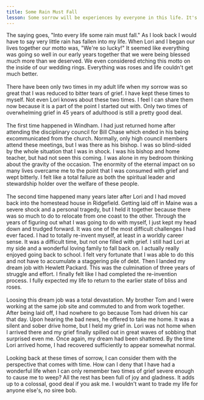 ```yaml
---
title: Some Rain Must Fall
lesson: Some sorrow will be experiences by everyone in this life. It's all part of the plan
---
```


<!-- TODO: remove escaped characters -->

The saying goes, \"Into every life some rain must fall.\" As I look back
I would have to say very little rain has fallen into my life. When Lori
and I began our lives together our motto was, \"We\'re so lucky!\" It
seemed like everything was going so well in our early years together
that we were being blessed much more than we deserved. We even
considered etching this motto on the inside of our wedding rings.
Everything was roses and life couldn\'t get much better.\
\
There have been only two times in my adult life when my sorrow was so
great that I was reduced to bitter tears of grief. I have kept these
times to myself. Not even Lori knows about these two times. I feel I can
share them now because it is a part of the point I started out with.
Only two times of overwhelming grief in 45 years of adulthood is still a
pretty good deal.\
\
The first time happened in Windham. I had just returned home after
attending the disciplinary council for Bill Chase which ended in his
being excommunicated from the church. Normally, only high council
members attend these meetings, but I was there as his bishop. I was so
blind-sided by the whole situation that I was in shock. I was his bishop
and home teacher, but had not seen this coming. I was alone in my
bedroom thinking about the gravity of the occasion. The enormity of the
eternal impact on so many lives overcame me to the point that I was
consumed with grief and wept bitterly. I felt like a total failure as
both the spiritual leader and stewardship holder over the welfare of
these people.\
\
The second time happened many years later after Lori and I had moved
back into the homestead house in Ridgefield. Getting laid off in Maine
was a severe shock and a personal tragedy, but I held it together
because there was so much to do to relocate from one coast to the other.
Through the years of figuring out what I was going to do with myself, I
just kept my head down and trudged forward. It was one of the most
difficult challenges I had ever faced. I had to totally re-invent
myself, at least in a worldly career sense. It was a difficult time, but
not one filled with grief. I still had Lori at my side and a wonderful
loving family to fall back on. I actually really enjoyed going back to
school. I felt very fortunate that I was able to do this and not have to
accumulate a staggering pile of debt. Then I landed my dream job with
Hewlett Packard. This was the culmination of three years of struggle and
effort. I finally felt like I had completed the re-invention process. I
fully expected my life to return to the earlier state of bliss and
roses.\
\
Loosing this dream job was a total devastation. My brother Tom and I
were working at the same job site and commuted to and from work
together. After being laid off, I had nowhere to go because Tom had
driven his car that day. Upon hearing the bad news, he offered to take
me home. It was a silent and sober drive home, but I held my grief in.
Lori was not home when I arrived there and my grief finally spilled out
in great waves of sobbing that surprised even me. Once again, my dream
had been shattered. By the time Lori arrived home, I had recovered
sufficiently to appear somewhat normal.\
\
Looking back at these times of sorrow, I can consider them with the
perspective that comes with time. How can I deny that I have had a
wonderful life when I can only remember two times of grief severe enough
to cause me to weep? All the rest has been full of joy and gladness. It
adds up to a colossal, good deal if you ask me. I wouldn\'t want to
trade my life for anyone else\'s, no siree bob.
